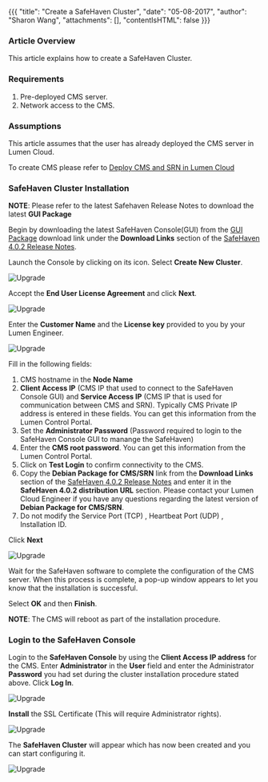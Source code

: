 {{{
  "title": "Create a SafeHaven Cluster",
  "date": "05-08-2017",
  "author": "Sharon Wang",
  "attachments": [],
  "contentIsHTML": false
}}}

### Article Overview

This article explains how to create a SafeHaven Cluster.

### Requirements

1. Pre-deployed CMS server.
2. Network access to the CMS.

### Assumptions

This article assumes that the user has already deployed the CMS server in Lumen Cloud.

To create CMS please refer to [Deploy CMS and SRN in Lumen Cloud](Deploy-CMS-and-SRN-in-CenturyLink-Cloud.md)

### SafeHaven Cluster Installation

**NOTE**: Please refer to the latest Safehaven Release Notes to download the  latest **GUI Package**

Begin by downloading the latest SafeHaven Console(GUI) from the [GUI Package](https://download.safehaven.ctl.io/SH-4.0.2/SafeHavenConsole-4.0.2.zip) download link under the **Download Links** section of the [SafeHaven 4.0.2 Release Notes](safehaven-4.0.2-release.md).

Launch the Console by clicking on its icon. Select **Create New Cluster**.

![Upgrade](../../images/SH4.0/Cluster/08.png)

Accept the **End User License Agreement** and click **Next**.

![Upgrade](../../images/SH4.0/Cluster/02.png)

Enter the **Customer Name** and the **License key** provided to you by your Lumen Engineer.

![Upgrade](../../images/SH4.0/Cluster/03.png)

Fill in the following fields:
1. CMS hostname in the **Node Name**
2. **Client Access IP** (CMS IP that used to connect to the SafeHaven Console GUI) and **Service Access IP** (CMS IP that is used for communication between CMS and SRN). Typically CMS Private IP address is entered in these fields. You can get this information from the Lumen Control Portal.
3. Set the **Administrator Password** (Password required to login to the SafeHaven Console GUI to manange the SafeHaven)
4. Enter the **CMS root password**. You can get this information from the Lumen Control Portal.
5. Click on **Test Login** to confirm connectivity to the CMS.
6. Copy the **Debian Package for CMS/SRN** link from the **Download Links** section of the [SafeHaven 4.0.2 Release Notes](safehaven-4.0.2-release.md) and enter it in the **SafeHaven 4.0.2 distribution URL** section. Please contact your Lumen Cloud Engineer if you have any questions regarding the latest version of **Debian Package for CMS/SRN**.
7. Do not modify the Service Port (TCP) , Heartbeat Port (UDP) , Installation ID.

Click **Next**

![Upgrade](../../images/SH4.0/Cluster/10.png)

Wait for the SafeHaven software to complete the configuration of the CMS server. When this process is complete, a pop-up window appears to let you know that the installation is successful.

Select **OK** and then **Finish**.

**NOTE**: The CMS will reboot as part of the installation procedure.

### Login to the SafeHaven Console

Login to the **SafeHaven Console** by using the **Client Access IP address** for the CMS. Enter **Administrator** in the **User** field and enter the Administrator **Password** you had set during the cluster installation procedure stated above. Click **Log In**.

![Upgrade](../../images/SH4.0/Cluster/09.png)

**Install** the SSL Certificate (This will require Administrator rights).

![Upgrade](../../images/SH4.0/Cluster/06.png)

The **SafeHaven Cluster** will appear which has now been created and you can start configuring it.

![Upgrade](../../images/SH4.0/Cluster/07.png)
